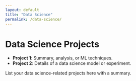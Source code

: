 ```yaml
---
layout: default
title: "Data Science"
permalink: /data-science/
---
```


# Data Science Projects

- **Project 1**: Summary, analysis, or ML techniques.
- **Project 2**: Details of a data science model or experiment.

List your data science-related projects here with a summary.
